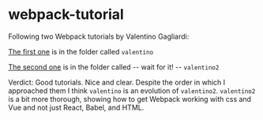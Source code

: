 # webpack-tutorial
Following two Webpack tutorials by Valentino Gagliardi:

[The first one](https://www.valentinog.com/blog/babel/) is in the folder called `valentino`

[The second one](https://www.valentinog.com/blog/webpack/) is in the folder called -- wait for it! -- `valentino2`

Verdict: Good tutorials.  Nice and clear.  Despite the order in which I approached them I think `valentino` is an evolution of `valentino2`.  `valentino2` is a bit more thorough, showing how to get Webpack working with css and Vue and not just React, Babel, and HTML.
